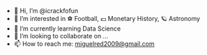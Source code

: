 - 👋 Hi, I’m @icrackfofun
- 👀 I’m interested in ⚽️ Football, 💵 Monetary History, 🪐 Astronomy
- 🌱 I’m currently learning Data Science
- 💞️ I’m looking to collaborate on ...
- 📫 How to reach me: miguelred2009@gmail.com

<!---
icrackfofun/icrackfofun is a ✨ special ✨ repository because its `README.md` (this file) appears on your GitHub profile.
You can click the Preview link to take a look at your changes.
--->
